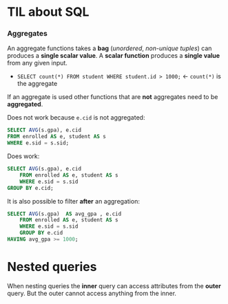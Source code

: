 # TIL about SQL

### Aggregates
An aggregate functions takes a **bag** (*unordered*, *non-unique* *tuples*) can produces a **single scalar value**. A **scalar function** produces a **single value** from any given input.

- `SELECT count(*) FROM student WHERE student.id > 1000;` <- `count(*)` is the aggregate

If an aggregate is used other functions that are **not** aggregates need to be **aggregated**.

Does not work because `e.cid` is not aggregated: 

```sql
SELECT AVG(s.gpa), e.cid 
FROM enrolled AS e, student AS s
WHERE e.sid = s.sid;
```

Does work:

```sql
SELECT AVG(s.gpa), e.cid 
    FROM enrolled AS e, student AS s
    WHERE e.sid = s.sid
GROUP BY e.cid;
```

It is also possible to filter **after** an aggregation:

```sql
SELECT AVG(s.gpa)  AS avg_gpa , e.cid 
    FROM enrolled AS e, student AS s
    WHERE e.sid = s.sid
    GROUP BY e.cid
HAVING avg_gpa >= 1000;
```


# Nested queries
When nesting queries the **inner** query can access attributes from the **outer** query. But the outer cannot access anything from the inner.